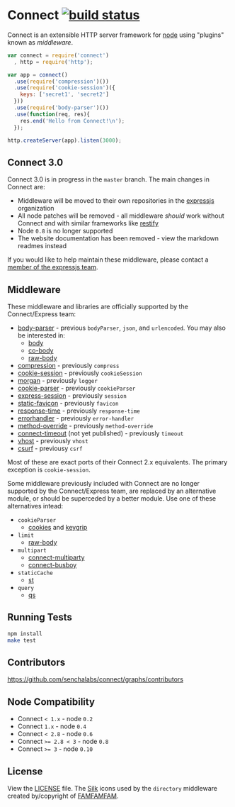 # Connect [![build status](https://secure.travis-ci.org/senchalabs/connect.png)](http://travis-ci.org/senchalabs/connect)

  Connect is an extensible HTTP server framework for [node](http://nodejs.org) using "plugins" known as _middleware_.

```js
var connect = require('connect')
  , http = require('http');

var app = connect()
  .use(require('compression')())
  .use(require('cookie-session')({
    keys: ['secret1', 'secret2']
  }))
  .use(require('body-parser')())
  .use(function(req, res){
    res.end('Hello from Connect!\n');
  });

http.createServer(app).listen(3000);
```

## Connect 3.0

Connect 3.0 is in progress in the `master` branch. The main changes in Connect are:

- Middleware will be moved to their own repositories in the [expressjs](http://github.com/expressjs) organization
- All node patches will be removed - all middleware _should_ work without Connect and with similar frameworks like [restify](https://github.com/mcavage/node-restify)
- Node `0.8` is no longer supported
- The website documentation has been removed - view the markdown readmes instead

If you would like to help maintain these middleware, please contact a [member of the expressjs team](https://github.com/orgs/expressjs/members).

## Middleware

These middleware and libraries are officially supported by the Connect/Express team:

  - [body-parser](https://github.com/expressjs/body-parser) - previous `bodyParser`, `json`, and `urlencoded`. You may also be interested in:
    - [body](https://github.com/raynos/body)
    - [co-body](https://github.com/visionmedia/co-body)
    - [raw-body](https://github.com/stream-utils/raw-body)
  - [compression](https://github.com/expressjs/compression) - previously `compress`
  - [cookie-session](https://github.com/expressjs/cookie-session) - previously `cookieSession`
  - [morgan](https://github.com/expressjs/morgan) - previously `logger`
  - [cookie-parser](https://github.com/expressjs/cookie-parser) - previously `cookieParser`
  - [express-session](https://github.com/expressjs/session) - previously `session`
  - [static-favicon](https://github.com/expressjs/favicon) - previously `favicon`
  - [response-time](https://github.com/expressjs/response-time) - previously `response-time`
  - [errorhandler](https://github.com/expressjs/errorhandler) - previously `error-handler`
  - [method-override](https://github.com/expressjs/method-override) - previously `method-override`
  - [connect-timeout](https://github.com/expressjs/timeout) (not yet published) - previously `timeout`
  - [vhost](https://github.com/expressjs/vhost) - previously `vhost`
  - [csurf](https://github.com/expressjs/csurf) - previousy `csrf`

Most of these are exact ports of their Connect 2.x equivalents. The primary exception is `cookie-session`.

Some middleware previously included with Connect are no longer supported by the Connect/Express team, are replaced by an alternative module, or should be superceded by a better module. Use one of these alternatives intead:

  - `cookieParser`
    - [cookies](https://github.com/jed/cookies) and [keygrip](https://github.com/jed/keygrip)
  - `limit`
    - [raw-body](https://github.com/stream-utils/raw-body)
  - `multipart`
    - [connect-multiparty](https://github.com/superjoe30/connect-multiparty)
    - [connect-busboy](https://github.com/mscdex/connect-busboy)
  - `staticCache`
    - [st](https://github.com/isaacs/st)
  - `query`
    - [qs](https://github.com/visionmedia/node-querystring)

## Running Tests

```bash
npm install
make test
```

## Contributors

 https://github.com/senchalabs/connect/graphs/contributors

## Node Compatibility

  - Connect `< 1.x` - node `0.2`
  - Connect `1.x` - node `0.4`
  - Connect `< 2.8` - node `0.6`
  - Connect `>= 2.8 < 3` - node `0.8`
  - Connect `>= 3` - node `0.10`

## License

View the [LICENSE](https://github.com/senchalabs/connect/blob/master/LICENSE) file. The [Silk](http://www.famfamfam.com/lab/icons/silk/) icons used by the `directory` middleware created by/copyright of [FAMFAMFAM](http://www.famfamfam.com/).
